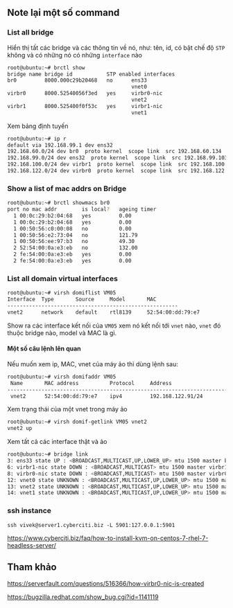 ## Note lại một số command

### List all bridge

Hiển thị tất các bridge và các thông tin về nó, như: tên, id, có bật chế độ `STP` không và có những nó có những `interface` nào
```sh
root@ubuntu:~# brctl show
bridge name	bridge id			STP enabled	interfaces
br0			8000.000c29b20468	no		ens33
										vnet0
virbr0		8000.52540056f3ed	yes		virbr0-nic
										vnet2
virbr1		8000.525400f0f53c	yes		virbr1-nic
										vnet1

```
Xem bảng định tuyến

```sh
root@ubuntu:~# ip r
default via 192.168.99.1 dev ens32 
192.168.60.0/24 dev br0  proto kernel  scope link  src 192.168.60.134 
192.168.99.0/24 dev ens32  proto kernel  scope link  src 192.168.99.103 
192.168.100.0/24 dev virbr1  proto kernel  scope link  src 192.168.100.1 
192.168.122.0/24 dev virbr0  proto kernel  scope link  src 192.168.122.1 
```

### Show a list of mac addrs on Bridge

```sh
root@ubuntu:~# brctl showmacs br0
port no	mac addr		is local?	ageing timer
  1	00:0c:29:b2:04:68	yes		   	0.00
  1	00:0c:29:b2:04:68	yes		   	0.00
  1	00:50:56:c0:00:08	no		   	0.00
  1	00:50:56:e2:73:04	no		 	121.79
  1	00:50:56:ee:97:b3	no		  	49.30
  2	52:54:00:0a:e3:eb	no		 	132.00
  2	fe:54:00:0a:e3:eb	yes		   	0.00
  2	fe:54:00:0a:e3:eb	yes		   	0.00
```

### List all domain virtual interfaces

```sh
root@ubuntu:~# virsh domiflist VM05
Interface  Type       Source     Model       MAC
-------------------------------------------------------
vnet2      network    default    rtl8139     52:54:00:dd:79:e7
```

Show ra các interface kết nối của `VM05` xem nó kết nối tới `vnet` nào, `vnet` đó thuộc bridge nào, model và MAC là gì.

#### Một số câu lệnh lên quan

Nếu muốn xem ip, MAC, vnet của máy ảo thì dùng lệnh sau:
```sh
root@ubuntu:~# virsh domifaddr VM05
 Name       MAC address          Protocol     Address
-------------------------------------------------------------------------------
 vnet2      52:54:00:dd:79:e7    ipv4         192.168.122.91/24
```

Xem trạng thái của một vnet trong máy ảo

```sh
root@ubuntu:~# virsh domif-getlink VM05 vnet2
vnet2 up
```

Xem tất cả các interface thật và ảo

```sh
root@ubuntu:~# bridge link
3: ens33 state UP : <BROADCAST,MULTICAST,UP,LOWER_UP> mtu 1500 master br0 state forwarding priority 32 cost 4 
6: virbr1-nic state DOWN : <BROADCAST,MULTICAST> mtu 1500 master virbr1 state disabled priority 32 cost 100 
8: virbr0-nic state DOWN : <BROADCAST,MULTICAST> mtu 1500 master virbr0 state disabled priority 32 cost 100 
12: vnet0 state UNKNOWN : <BROADCAST,MULTICAST,UP,LOWER_UP> mtu 1500 master br0 state forwarding priority 32 cost 100 
13: vnet2 state UNKNOWN : <BROADCAST,MULTICAST,UP,LOWER_UP> mtu 1500 master virbr0 state forwarding priority 32 cost 100 
14: vnet1 state UNKNOWN : <BROADCAST,MULTICAST,UP,LOWER_UP> mtu 1500 master virbr1 state forwarding priority 32 cost 100
```


### ssh instance 
  
    ssh vivek@server1.cyberciti.biz -L 5901:127.0.0.1:5901

https://www.cyberciti.biz/faq/how-to-install-kvm-on-centos-7-rhel-7-headless-server/

## Tham khảo

https://serverfault.com/questions/516366/how-virbr0-nic-is-created

https://bugzilla.redhat.com/show_bug.cgi?id=1141119